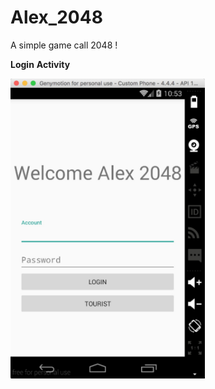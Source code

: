 # Alex_2048

A simple game call 2048 !

**Login** **Activity**

<img src="./image/login.png" height="480">




